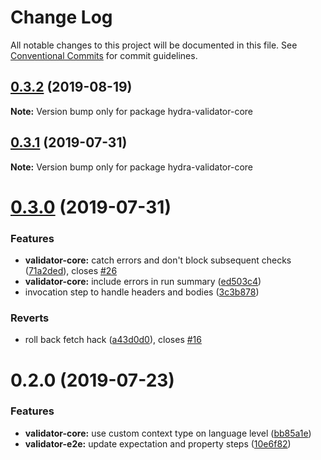# Change Log

All notable changes to this project will be documented in this file.
See [Conventional Commits](https://conventionalcommits.org) for commit guidelines.

## [0.3.2](https://github.com/hypermedia-app/hydra-validator/compare/hydra-validator-core@0.3.1...hydra-validator-core@0.3.2) (2019-08-19)

**Note:** Version bump only for package hydra-validator-core





## [0.3.1](https://github.com/hypermedia-app/hydra-validator/compare/hydra-validator-core@0.3.0...hydra-validator-core@0.3.1) (2019-07-31)

**Note:** Version bump only for package hydra-validator-core





# [0.3.0](https://github.com/hypermedia-app/hydra-validator/compare/hydra-validator-core@0.2.0...hydra-validator-core@0.3.0) (2019-07-31)


### Features

* **validator-core:** catch errors and don't block subsequent checks ([71a2ded](https://github.com/hypermedia-app/hydra-validator/commit/71a2ded)), closes [#26](https://github.com/hypermedia-app/hydra-validator/issues/26)
* **validator-core:** include errors in run summary ([ed503c4](https://github.com/hypermedia-app/hydra-validator/commit/ed503c4))
* invocation step to handle headers and bodies ([3c3b878](https://github.com/hypermedia-app/hydra-validator/commit/3c3b878))


### Reverts

* roll back fetch hack ([a43d0d0](https://github.com/hypermedia-app/hydra-validator/commit/a43d0d0)), closes [#16](https://github.com/hypermedia-app/hydra-validator/issues/16)





# 0.2.0 (2019-07-23)


### Features

* **validator-core:** use custom context type on language level ([bb85a1e](https://github.com/hypermedia-app/hydra-validator/commit/bb85a1e))
* **validator-e2e:** update expectation and property steps ([10e6f82](https://github.com/hypermedia-app/hydra-validator/commit/10e6f82))
